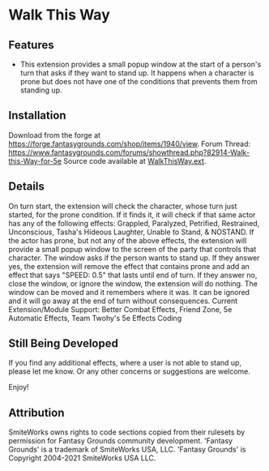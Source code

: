 # Walk This Way
## Features
* This extension provides a small popup window at the start of a person's turn that asks if they want to stand up. It happens when a character is prone but does not have one of the conditions that prevents them from standing up.

## Installation
Download from the forge at https://forge.fantasygrounds.com/shop/items/1940/view.
Forum Thread: https://www.fantasygrounds.com/forums/showthread.php?82914-Walk-this-Way-for-5e
Source code available at [WalkThisWay.ext](https://github.com/Farratto/WalkThisWay/releases).

## Details
On turn start, the extension will check the character, whose turn just started, for the prone condition.  If it finds it, it will check if that same actor has any of the following effects:
Grappled, Paralyzed, Petrified, Restrained, Unconscious, Tasha's Hideous Laughter, Unable to Stand, & NOSTAND.
If the actor has prone, but not any of the above effects, the extension will provide a small popup window to the screen of the party that controls that character.  The window asks if the person wants to stand up.  If they answer yes, the extension will remove the effect that contains prone and add an effect that says "SPEED: 0.5" that lasts until end of turn.  If they answer no, close the window, or ignore the window, the extension will do nothing.
The window can be moved and it remembers where it was.  It can be ignored and it will go away at the end of turn without consequences.
Current Extension/Module Support: Better Combat Effects, Friend Zone, 5e Automatic Effects, Team Twohy's 5e Effects Coding

## Still Being Developed
If you find any additional effects, where a user is not able to stand up, please let me know.  Or any other concerns or suggestions are welcome.

Enjoy!


## Attribution
SmiteWorks owns rights to code sections copied from their rulesets by permission for Fantasy Grounds community development.
'Fantasy Grounds' is a trademark of SmiteWorks USA, LLC.
'Fantasy Grounds' is Copyright 2004-2021 SmiteWorks USA LLC.
